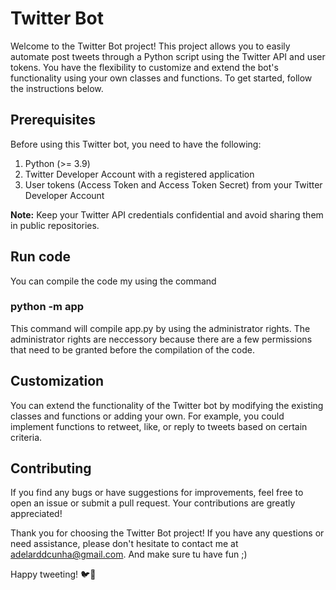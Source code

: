 # Twitter Bot

Welcome to the Twitter Bot project! This project allows you to easily automate post tweets through a Python script using the Twitter API and user tokens. You have the flexibility to customize and extend the bot's functionality using your own classes and functions. To get started, follow the instructions below.


## Prerequisites

Before using this Twitter bot, you need to have the following:

1. Python (>= 3.9)
2. Twitter Developer Account with a registered application
3. User tokens (Access Token and Access Token Secret) from your Twitter Developer Account

**Note:** Keep your Twitter API credentials confidential and avoid sharing them in public repositories.

## Run code
You can compile the code my using the command 
### python -m app
This command will compile app.py by using the administrator rights. The administrator rights are neccessory because there are a few permissions that need to be granted before the compilation of the code. 


## Customization

You can extend the functionality of the Twitter bot by modifying the existing classes and functions or adding your own. For example, you could implement functions to retweet, like, or reply to tweets based on certain criteria.


## Contributing

If you find any bugs or have suggestions for improvements, feel free to open an issue or submit a pull request. Your contributions are greatly appreciated!


Thank you for choosing the Twitter Bot project! If you have any questions or need assistance, please don't hesitate to contact me at adelarddcunha@gmail.com. And make sure tu have fun ;)

Happy tweeting! 🐦🤖
